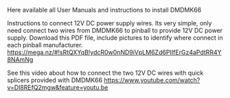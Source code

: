 
Here available all User Manuals and instructions to install DMDMK66

Instructions to connect 12V DC power supply wires. Its very simple, only need connect two wires from DMDMK66 to pinball to provide 12V DC power supply. Download this PDF file, include pictures to identify where connect in each pinball manufacturer.
https://mega.nz/#!sRtQXYqB!ydcR0w0nND9iVpLM6Zd6PIIfErGz4aPdtRR4Y8NAmNg

See this video about how to connect the two 12V DC wires with quick splicers provided with DMDMK66
https://www.youtube.com/watch?v=Dl8REfQ2mgw&feature=youtu.be
